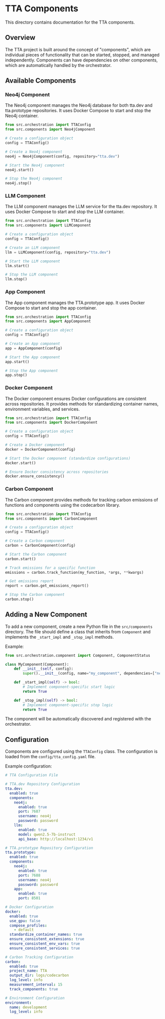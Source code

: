# TTA Components

This directory contains documentation for the TTA components.

## Overview

The TTA project is built around the concept of "components", which are individual pieces of functionality that can be started, stopped, and managed independently. Components can have dependencies on other components, which are automatically handled by the orchestrator.

## Available Components

### Neo4j Component

The Neo4j component manages the Neo4j database for both tta.dev and tta.prototype repositories. It uses Docker Compose to start and stop the Neo4j container.

```python
from src.orchestration import TTAConfig
from src.components import Neo4jComponent

# Create a configuration object
config = TTAConfig()

# Create a Neo4j component
neo4j = Neo4jComponent(config, repository="tta.dev")

# Start the Neo4j component
neo4j.start()

# Stop the Neo4j component
neo4j.stop()
```

### LLM Component

The LLM component manages the LLM service for the tta.dev repository. It uses Docker Compose to start and stop the LLM container.

```python
from src.orchestration import TTAConfig
from src.components import LLMComponent

# Create a configuration object
config = TTAConfig()

# Create an LLM component
llm = LLMComponent(config, repository="tta.dev")

# Start the LLM component
llm.start()

# Stop the LLM component
llm.stop()
```

### App Component

The App component manages the TTA.prototype app. It uses Docker Compose to start and stop the app container.

```python
from src.orchestration import TTAConfig
from src.components import AppComponent

# Create a configuration object
config = TTAConfig()

# Create an App component
app = AppComponent(config)

# Start the App component
app.start()

# Stop the App component
app.stop()
```

### Docker Component

The Docker component ensures Docker configurations are consistent across repositories. It provides methods for standardizing container names, environment variables, and services.

```python
from src.orchestration import TTAConfig
from src.components import DockerComponent

# Create a configuration object
config = TTAConfig()

# Create a Docker component
docker = DockerComponent(config)

# Start the Docker component (standardize configurations)
docker.start()

# Ensure Docker consistency across repositories
docker.ensure_consistency()
```

### Carbon Component

The Carbon component provides methods for tracking carbon emissions of functions and components using the codecarbon library.

```python
from src.orchestration import TTAConfig
from src.components import CarbonComponent

# Create a configuration object
config = TTAConfig()

# Create a Carbon component
carbon = CarbonComponent(config)

# Start the Carbon component
carbon.start()

# Track emissions for a specific function
emissions = carbon.track_function(my_function, *args, **kwargs)

# Get emissions report
report = carbon.get_emissions_report()

# Stop the Carbon component
carbon.stop()
```

## Adding a New Component

To add a new component, create a new Python file in the `src/components` directory. The file should define a class that inherits from `Component` and implements the `_start_impl` and `_stop_impl` methods.

Example:

```python
from src.orchestration.component import Component, ComponentStatus

class MyComponent(Component):
    def __init__(self, config):
        super().__init__(config, name="my_component", dependencies=["neo4j"])

    def _start_impl(self) -> bool:
        # Implement component-specific start logic
        return True

    def _stop_impl(self) -> bool:
        # Implement component-specific stop logic
        return True
```

The component will be automatically discovered and registered with the orchestrator.

## Configuration

Components are configured using the `TTAConfig` class. The configuration is loaded from the `config/tta_config.yaml` file.

Example configuration:

```yaml
# TTA Configuration File

# TTA.dev Repository Configuration
tta.dev:
  enabled: true
  components:
    neo4j:
      enabled: true
      port: 7687
      username: neo4j
      password: password
    llm:
      enabled: true
      model: qwen2.5-7b-instruct
      api_base: http://localhost:1234/v1

# TTA.prototype Repository Configuration
tta.prototype:
  enabled: true
  components:
    neo4j:
      enabled: true
      port: 7688
      username: neo4j
      password: password
    app:
      enabled: true
      port: 8501

# Docker Configuration
docker:
  enabled: true
  use_gpu: false
  compose_profiles:
    - default
  standardize_container_names: true
  ensure_consistent_extensions: true
  ensure_consistent_env_vars: true
  ensure_consistent_services: true

# Carbon Tracking Configuration
carbon:
  enabled: true
  project_name: TTA
  output_dir: logs/codecarbon
  log_level: info
  measurement_interval: 15
  track_components: true

# Environment Configuration
environment:
  name: development
  log_level: info
```
